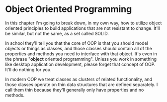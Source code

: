 # Object Oriented Programming

In this chapter I'm going to break down, in my own way, how to utilize object oriented principles to build applications that are not resistant to change. It'll be similar, but not the same, as a set called SOLID.

In school they'll tell you that the core of OOP is that you should model objects or things as classes, and those classes should contain all of the properties and methods you need to interface with that object. It's even in the phrase "**object** oriented programming". Unless you work in something like desktop application development, please forget that concept of OOP. It'll do nothing for you.

In modern OOP we treat classes as clusters of related functionality, and those classes operate on thin data structures that are defined separately. I call them thin because they'll generally only have properties and no methods.